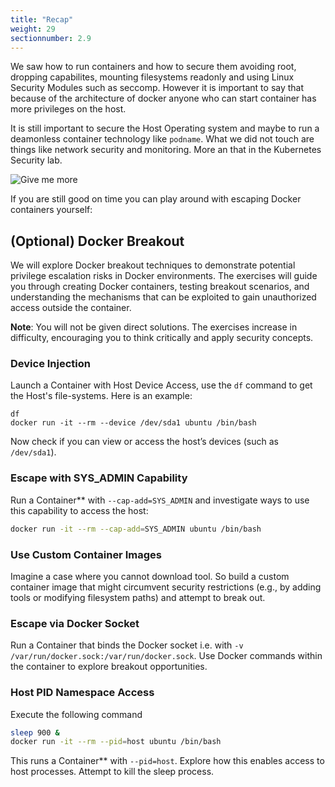 ```yaml
---
title: "Recap"
weight: 29
sectionnumber: 2.9
---
```


We saw how to run containers and how to secure them avoiding root, dropping capabilites, mounting filesystems readonly and using Linux Security Modules such as seccomp. However it is important to say that because of the architecture of docker anyone who can start container has more privileges on the host.

It is still important to secure the Host Operating system and maybe to run a deamonless container technology like `podname`. What we did not touch are things like network security and monitoring. More an that in the Kubernetes Security lab.

![Give me more](../give-me-more.jpg)

If you are still good on time you can play around with escaping Docker containers yourself:

## (Optional) Docker Breakout

We will explore Docker breakout techniques to demonstrate potential privilege escalation risks in Docker environments. The exercises will guide you through creating Docker containers, testing breakout scenarios, and understanding the mechanisms that can be exploited to gain unauthorized access outside the container.

**Note**: You will not be given direct solutions. The exercises increase in difficulty, encouraging you to think critically and apply security concepts.

### Device Injection

Launch a Container with Host Device Access, use the `df` command to get the Host's file-systems. Here is an example:

```
df
docker run -it --rm --device /dev/sda1 ubuntu /bin/bash
```

Now check if you can view or access the host’s devices (such as `/dev/sda1`).

### Escape with SYS_ADMIN Capability

Run a Container** with `--cap-add=SYS_ADMIN` and investigate ways to use this capability to access the host:

```bash
docker run -it --rm --cap-add=SYS_ADMIN ubuntu /bin/bash
```

### Use Custom Container Images

Imagine a case where you cannot download tool. So build a custom container image that might circumvent security restrictions (e.g., by adding tools or modifying filesystem paths) and attempt to break out.

### Escape via Docker Socket

Run a Container that binds the Docker socket i.e. with `-v /var/run/docker.sock:/var/run/docker.sock`. Use Docker commands within the container to explore breakout opportunities.

### Host PID Namespace Access

Execute the following command

```bash
sleep 900 &
docker run -it --rm --pid=host ubuntu /bin/bash
```

This runs a Container** with `--pid=host`. Explore how this enables access to host processes. Attempt to kill the sleep process.
